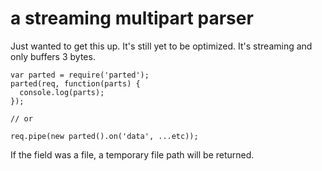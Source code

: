 # a streaming multipart parser

Just wanted to get this up. It's still yet to be optimized. It's streaming 
and only buffers 3 bytes.

    var parted = require('parted');
    parted(req, function(parts) {
      console.log(parts);
    });
    
    // or 
    
    req.pipe(new parted().on('data', ...etc));
    
If the field was a file, a temporary file path will be returned.